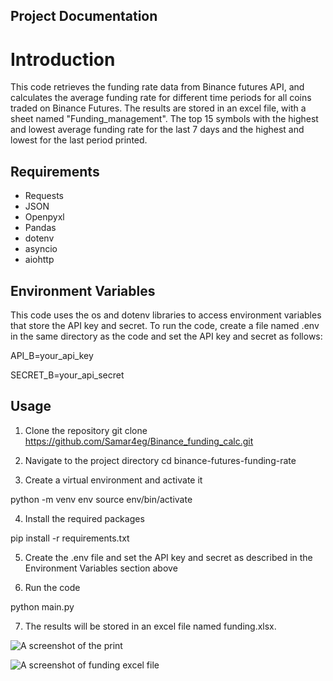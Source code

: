 ## Project Documentation
# Introduction
This code retrieves the funding rate data from Binance futures API, and calculates the average funding rate for different time periods for all coins traded on Binance Futures. The results are stored in an excel file, with a sheet named "Funding_management". The top 15 symbols with the highest and lowest average funding rate for the last 7 days and the highest and lowest for the last period printed.

## Requirements

- Requests
- JSON
- Openpyxl
- Pandas
- dotenv
- asyncio
- aiohttp

## Environment Variables

This code uses the os and dotenv libraries to access environment variables that store the API key and secret. To run the code, create a file named .env in the same directory as the code and set the API key and secret as follows:

API_B=your_api_key

SECRET_B=your_api_secret


## Usage

1. Clone the repository
git clone https://github.com/Samar4eg/Binance_funding_calc.git


2. Navigate to the project directory
cd binance-futures-funding-rate
 

3. Create a virtual environment and activate it

python -m venv env
source env/bin/activate


4. Install the required packages

pip install -r requirements.txt


5. Create the .env file and set the API key and secret as described in the Environment Variables section above

6. Run the code

python main.py


7. The results will be stored in an excel file named funding.xlsx.

![A screenshot of the print](https://github.com/Samar4eg/Binance_funding_calc/blob/main/print%20example.png)

![A screenshot of funding excel file](https://github.com/Samar4eg/Binance_funding_calc/blob/main/funding%20example.png)

